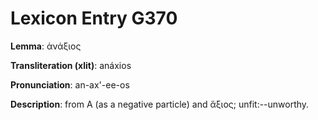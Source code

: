 # Lexicon Entry G370

**Lemma**: ἀνάξιος

**Transliteration (xlit)**: anáxios

**Pronunciation**: an-ax'-ee-os

**Description**:
from Α (as a negative particle) and ἄξιος; unfit:--unworthy.
